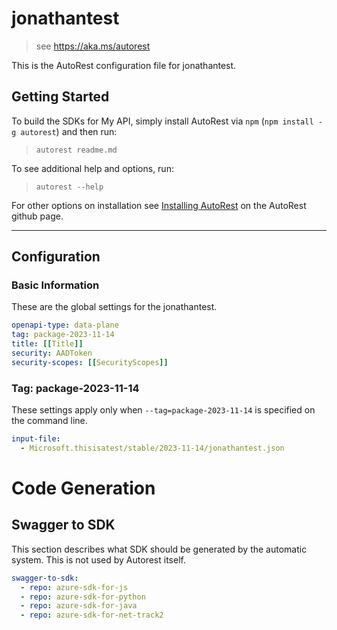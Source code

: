 # jonathantest

> see https://aka.ms/autorest

This is the AutoRest configuration file for jonathantest.

## Getting Started

To build the SDKs for My API, simply install AutoRest via `npm` (`npm install -g autorest`) and then run:

> `autorest readme.md`

To see additional help and options, run:

> `autorest --help`

For other options on installation see [Installing AutoRest](https://aka.ms/autorest/install) on the AutoRest github page.

---

## Configuration

### Basic Information

These are the global settings for the jonathantest.

```yaml
openapi-type: data-plane
tag: package-2023-11-14
title: [[Title]]
security: AADToken
security-scopes: [[SecurityScopes]]
```

### Tag: package-2023-11-14

These settings apply only when `--tag=package-2023-11-14` is specified on the command line.

```yaml $(tag) == 'package-2023-11-14'
input-file:
  - Microsoft.thisisatest/stable/2023-11-14/jonathantest.json
```

# Code Generation

## Swagger to SDK

This section describes what SDK should be generated by the automatic system.
This is not used by Autorest itself.

```yaml $(swagger-to-sdk)
swagger-to-sdk:
  - repo: azure-sdk-for-js
  - repo: azure-sdk-for-python
  - repo: azure-sdk-for-java
  - repo: azure-sdk-for-net-track2
```
